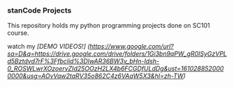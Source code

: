 ### stanCode Projects
This repository holds my python programming projects done on SC101 course.

watch my *[DEMO VIDEOS!] (https://www.google.com/url?sa=D&q=https://drive.google.com/drive/folders/1Gi3bn9qPW_gR0ISyGzVPLd5Bztdvd7rF%3Ffbclid%3DIwAR36BW3v_bHn-Idsh-0_ROSWLwrXOzoervZId25OOzH2LX4b6FCGDfULdDg&ust=1610288520000000&usg=AOvVaw2taRV35o862C4z6VAqW5X3&hl=zh-TW)*
